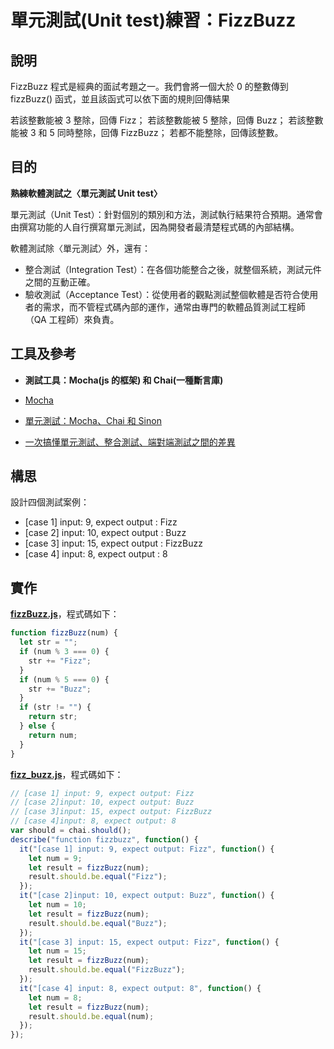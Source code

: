 # **單元測試(Unit test)練習：FizzBuzz**

## 說明

FizzBuzz 程式是經典的面試考題之一。我們會將一個大於 0 的整數傳到 fizzBuzz() 函式，並且該函式可以依下面的規則回傳結果

若該整數能被 3 整除，回傳 Fizz；
若該整數能被 5 整除，回傳 Buzz；
若該整數能被 3 和 5 同時整除，回傳 FizzBuzz；
若都不能整除，回傳該整數。

## 目的

**熟練軟體測試之〈單元測試 Unit test〉**

單元測試（Unit Test）：針對個別的類別和方法，測試執行結果符合預期。通常會由撰寫功能的人自行撰寫單元測試，因為開發者最清楚程式碼的內部結構。

軟體測試除〈單元測試〉外，還有：

- 整合測試（Integration Test）：在各個功能整合之後，就整個系統，測試元件之間的互動正確。
- 驗收測試（Acceptance Test）：從使用者的觀點測試整個軟體是否符合使用者的需求，而不管程式碼內部的運作，通常由專門的軟體品質測試工程師（QA 工程師）來負責。

## 工具及參考

- **測試工具：Mocha(js 的框架) 和 Chai(一種斷言庫)**

- [Mocha](https://mochajs.org/)

- [單元測試：Mocha、Chai 和 Sinon](https://cythilya.github.io/2017/09/17/unit-test-with-mocha-chai-and-sinon/)

- [一次搞懂單元測試、整合測試、端對端測試之間的差異](https://blog.miniasp.com/post/2019/02/18/Unit-testing-Integration-testing-e2e-testing)

## 構思

設計四個測試案例：

- [case 1] input: 9, expect output : Fizz
- [case 2] input: 10, expect output : Buzz
- [case 3] input: 15, expect output : FizzBuzz
- [case 4] input: 8, expect output : 8

## 實作

[**fizzBuzz.js**](https://github.com/s19003045/AC-project-FizzBuzz/blob/master/js/fizzbuzz.js)，程式碼如下：

```js
function fizzBuzz(num) {
  let str = "";
  if (num % 3 === 0) {
    str += "Fizz";
  }
  if (num % 5 === 0) {
    str += "Buzz";
  }
  if (str != "") {
    return str;
  } else {
    return num;
  }
}
```

[**fizz_buzz.js**](https://github.com/s19003045/AC-project-FizzBuzz/blob/master/test/fizzbuzz_spec.js)，程式碼如下：

```js
// [case 1] input: 9, expect output: Fizz
// [case 2]input: 10, expect output: Buzz
// [case 3]input: 15, expect output: FizzBuzz
// [case 4]input: 8, expect output: 8
var should = chai.should();
describe("function fizzbuzz", function() {
  it("[case 1] input: 9, expect output: Fizz", function() {
    let num = 9;
    let result = fizzBuzz(num);
    result.should.be.equal("Fizz");
  });
  it("[case 2]input: 10, expect output: Buzz", function() {
    let num = 10;
    let result = fizzBuzz(num);
    result.should.be.equal("Buzz");
  });
  it("[case 3] input: 15, expect output: Fizz", function() {
    let num = 15;
    let result = fizzBuzz(num);
    result.should.be.equal("FizzBuzz");
  });
  it("[case 4] input: 8, expect output: 8", function() {
    let num = 8;
    let result = fizzBuzz(num);
    result.should.be.equal(num);
  });
});
```
